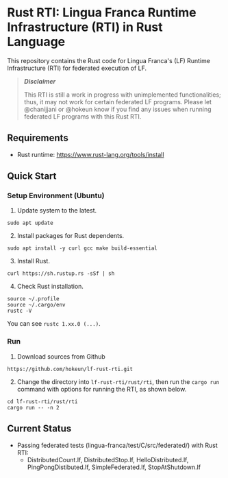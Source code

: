 # Rust RTI: Lingua Franca Runtime Infrastructure (RTI) in Rust Language

This repository contains the Rust code for Lingua Franca's (LF) Runtime Infrastructure (RTI) for federated execution of LF.

> **_Disclaimer_**
>
> This RTI is still a work in progress with unimplemented functionalities; thus, it may not work for certain federated LF programs.
> Please let @chanijjani or @hokeun know if you find any issues when running federated LF programs with this Rust RTI.

## Requirements
- Rust runtime: https://www.rust-lang.org/tools/install

## Quick Start

### Setup Environment (Ubuntu)
1. Update system to the latest.
```
sudo apt update
```
2. Install packages for Rust dependents.
```
sudo apt install -y curl gcc make build-essential
```
3. Install Rust.
```
curl https://sh.rustup.rs -sSf | sh
```
4. Check Rust installation.
```
source ~/.profile
source ~/.cargo/env
rustc -V
```
You can see `rustc 1.xx.0 (...)`.

### Run

1. Download sources from Github
```
https://github.com/hokeun/lf-rust-rti.git
```
2. Change the directory into `lf-rust-rti/rust/rti`, then run the `cargo run` command with options for running the RTI, as shown below.

```
cd lf-rust-rti/rust/rti
cargo run -- -n 2
```

## Current Status

- Passing federated tests (lingua-franca/test/C/src/federated/) with Rust RTI: 
  - DistributedCount.lf, DistributedStop.lf, HelloDistributed.lf, PingPongDistibuted.lf, SimpleFederated.lf, StopAtShutdown.lf
